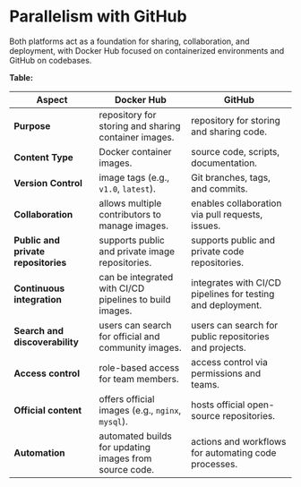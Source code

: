 # Parallelism with GitHub

Both platforms act as a foundation for sharing, collaboration, and deployment, with Docker Hub focused on containerized environments and GitHub on codebases.

**Table:**

| **Aspect**                          | **Docker Hub**                                          | **GitHub**                                                  |
|-------------------------------------|---------------------------------------------------------|-------------------------------------------------------------|
| **Purpose**                         | repository for storing and sharing container images.    | repository for storing and sharing code.                    |
| **Content Type**                    | Docker container images.                                | source code, scripts, documentation.                        |
| **Version Control**                 | image tags (e.g., `v1.0`, `latest`).                    | Git branches, tags, and commits.                            |
| **Collaboration**                   | allows multiple contributors to manage images.          | enables collaboration via pull requests, issues.            |
| **Public and private repositories** | supports public and private image repositories.         | supports public and private code repositories.              |
| **Continuous integration**          | can be integrated with CI/CD pipelines to build images. | integrates with CI/CD pipelines for testing and deployment. |
| **Search and discoverability**      | users can search for official and community images.     | users can search for public repositories and projects.      |
| **Access control**                  | role-based access for team members.                     | access control via permissions and teams.                   |
| **Official content**                | offers official images (e.g., `nginx`, `mysql`).        | hosts official open-source repositories.                    |
| **Automation**                      | automated builds for updating images from source code.  | actions and workflows for automating code processes.        |

